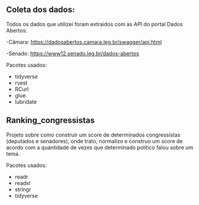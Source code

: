 ## Coleta dos dados:
Todos os dados que utilizei foram extraídos com as API do portal Dados Abertos:

-Câmara: https://dadosabertos.camara.leg.br/swagger/api.html

-Senado: https://www12.senado.leg.br/dados-abertos

Pacotes usados:
<ul>
<li>tidyverse</li>
<li>rvest</li>
<li>RCurl</li>
<li>glue</li>
<li>lubridate</li>
</ul>


## Ranking_congressistas
Projeto sobre como construir um score de determinados congressistas (deputados e senadores), onde trato, normalizo e construo um score de acordo com a quantidade de vezes que determinado político falou sobre um tema. 

Pacotes usados:
<ul>
<li>readr</li>
<li>readxl</li>
<li>stringr</li>
<li>tidyverse</li>
 </ul>
